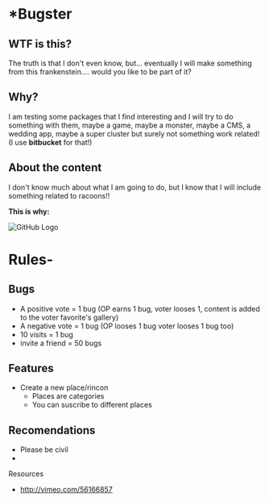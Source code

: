 *Bugster
===========

WTF is this?
------------
The truth is that I don't even know, but... eventually I will make something from this frankenstein.... would you like to be part of it?

Why?
------------
I am testing some packages that I find interesting and I will try to do something with them, maybe a game, maybe a monster, maybe a CMS, a wedding app, maybe a super cluster but surely not something work related! (I use **bitbucket** for that!)

About the content
-------------------------------------

I don't know much about what I am going to do, but I know that I will include something related to racoons!!

**This is why:**


![GitHub Logo](http://img-9gag-lol.9cache.com/photo/aZP3rbQ_460sa.gif)

Rules-
========
Bugs
--------------
* A positive vote  = 1 bug (OP earns 1 bug, voter looses 1, content is added to the voter favorite's gallery)
* A negative vote  = 1 bug (OP looses 1 bug voter looses 1 bug too)
* 10 visits = 1 bug
* invite a friend = 50 bugs

Features
--------------
* Create a new place/rincon
	* Places are categories
	* You can suscribe to different places


Recomendations
--------------
* Please be civil
*

Resources
* http://vimeo.com/56166857
